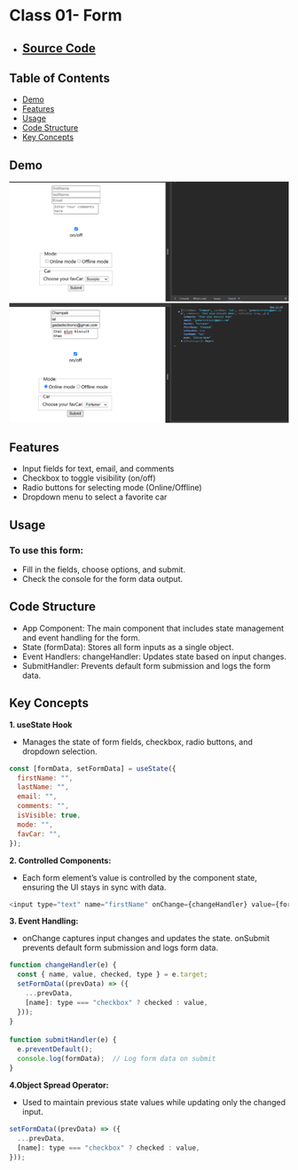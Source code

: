  # Class 01- Form
 - ## [Source Code](./)
 ## Table of Contents

- [Demo](#demo)
- [Features](#features)
- [Usage](#usage)
- [Code Structure](#code-structure)
- [Key Concepts](#key-concepts)


## Demo

<img src='./public/Screenshot 2024-11-07 194051.png'>
<img src='./public/Screenshot 2024-11-07 194038.png'>

## Features

- Input fields for text, email, and comments
- Checkbox to toggle visibility (on/off)
- Radio buttons for selecting mode (Online/Offline)
- Dropdown menu to select a favorite car

## Usage

### To use this form:

- Fill in the fields, choose options, and submit.
- Check the console for the form data output.

## Code Structure

- App Component: The main component that includes state management and event handling for the form.
- State (formData): Stores all form inputs as a single object.
- Event Handlers:
changeHandler: Updates state based on input changes.
- SubmitHandler: Prevents default form submission and logs the form data.

## Key Concepts
**1. useState Hook**
- Manages the state of form fields, checkbox, radio buttons, and dropdown selection.
```js
const [formData, setFormData] = useState({
  firstName: "",
  lastName: "",
  email: "",
  comments: "",
  isVisible: true,
  mode: "",
  favCar: "",
});

```

**2. Controlled Components:**
- Each form element’s value is controlled by the component state, ensuring the UI stays in sync with data.
```js
<input type="text" name="firstName" onChange={changeHandler} value={formData.firstName} />

```
**3. Event Handling:**
- onChange captures input changes and updates the state.
onSubmit prevents default form submission and logs form data.
```js
function changeHandler(e) {
  const { name, value, checked, type } = e.target;
  setFormData((prevData) => ({
    ...prevData,
    [name]: type === "checkbox" ? checked : value,
  }));
}

function submitHandler(e) {
  e.preventDefault();
  console.log(formData);  // Log form data on submit
}

```
**4.Object Spread Operator:**
- Used to maintain previous state values while updating only the changed input.
```js
setFormData((prevData) => ({
  ...prevData,
  [name]: type === "checkbox" ? checked : value,
}));

```